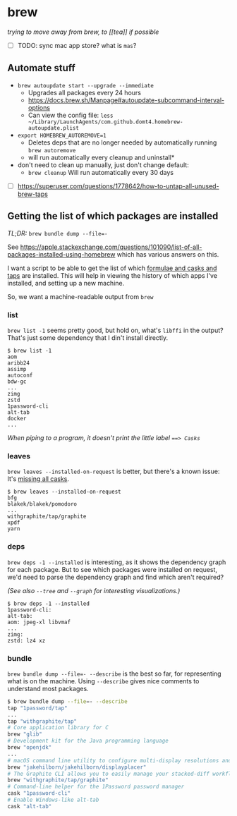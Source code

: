 # brew

*trying to move away from brew, to [[tea]] if possible*

- [ ] TODO: sync mac app store? what is `mas`?

## Automate stuff

* `brew autoupdate start --upgrade --immediate`
  * Upgrades all packages every 24 hours
  * https://docs.brew.sh/Manpage#autoupdate-subcommand-interval-options
  * Can view the config file: `less ~/Library/LaunchAgents/com.github.domt4.homebrew-autoupdate.plist`
* `export HOMEBREW_AUTOREMOVE=1`
  * Deletes deps that are no longer needed by automatically running `brew autoremove`
  * will run automatically every cleanup and uninstall*
* don't need to clean up manually, just don't change default:
  * `brew cleanup` Will run automatically every 30 days

- [ ] https://superuser.com/questions/1778642/how-to-untap-all-unused-brew-taps

## Getting the list of which packages are installed

*TL;DR:* `brew bundle dump --file=-`

See https://apple.stackexchange.com/questions/101090/list-of-all-packages-installed-using-homebrew which has various answers on this.

I want a script to be able to get the list of which [formulae and casks and taps](https://stackoverflow.com/a/46423275/771768) are installed. This will help in viewing the history of which apps I've installed, and setting up a new machine.

So, we want a machine-readable output from `brew`

### list

`brew list -1` seems pretty good, but hold on, what's `libffi` in the output? That's just some dependency that I din't install directly.

```
$ brew list -1
aom
aribb24
assimp
autoconf
bdw-gc
...
zimg
zstd
1password-cli
alt-tab
docker
...
```

*When piping to a program, it doesn't print the little label `==> Casks`*


### leaves

`brew leaves --installed-on-request` is better, but there's a known issue: It's [missing all casks](https://github.com/orgs/Homebrew/discussions/722).

```
$ brew leaves --installed-on-request
bfg
blakek/blakek/pomodoro
...
withgraphite/tap/graphite
xpdf
yarn
```


### deps

`brew deps -1 --installed` is interesting, as it shows the dependency graph for each package. But to see which packages were installed on request, we'd need to parse the dependency graph and find which aren't required? 


*(See also `--tree` and `--graph` for interesting visualizations.)*

```
$ brew deps -1 --installed
1password-cli: 
alt-tab: 
aom: jpeg-xl libvmaf
...
zimg: 
zstd: lz4 xz
```


### bundle

`brew bundle dump --file=- --describe` is the best so far, for representing what is on the machine. Using `--describe` gives nice comments to understand most packages.

```bash
$ brew bundle dump --file=- --describe
tap "1password/tap"
...
tap "withgraphite/tap"
# Core application library for C
brew "glib"
# Development kit for the Java programming language
brew "openjdk"
...
# macOS command line utility to configure multi-display resolutions and arrangements. Essentially XRandR for macOS.
brew "jakehilborn/jakehilborn/displayplacer"
# The Graphite CLI allows you to easily manage your stacked-diff workflow.
brew "withgraphite/tap/graphite"
# Command-line helper for the 1Password password manager
cask "1password-cli"
# Enable Windows-like alt-tab
cask "alt-tab"
```
